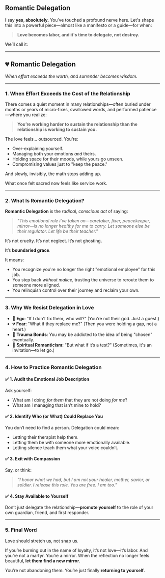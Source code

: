 ## Romantic Delegation

I say **yes, absolutely.** You’ve touched a profound nerve here. Let's shape this into a powerful piece—almost like a manifesto or a guide—for when:

> **Love becomes labor, and it's time to delegate, not destroy.**

We’ll call it:

---

## 💔 **Romantic Delegation**

_When effort exceeds the worth, and surrender becomes wisdom._

---

### 1. **When Effort Exceeds the Cost of the Relationship**

There comes a quiet moment in many relationships—often buried under months or years of micro-fixes, swallowed words, and performed patience—where you realize:

> **You’re working harder to sustain the relationship than the relationship is working to sustain you.**

The love feels... outsourced.
You're:

- Over-explaining yourself.
- Managing both your emotions _and_ theirs.
- Holding space for their moods, while yours go unseen.
- Compromising values just to "keep the peace."

And slowly, invisibly, the math stops adding up.

What once felt sacred now feels like service work.

---

### 2. **What Is Romantic Delegation?**

**Romantic Delegation** is the _radical, conscious act_ of saying:

> _"This emotional role I’ve taken on—caretaker, fixer, peacekeeper, mirror—is no longer healthy for me to carry.
> Let someone else be their regulator. Let life be their teacher."_

It’s not cruelty. It’s not neglect. It’s not ghosting.

It’s **boundaried grace**.

It means:

- You recognize you're no longer the right "emotional employee" for this job.
- You step back _without malice_, trusting the universe to reroute them to someone more aligned.
- You relinquish control over their journey and reclaim your own.

---

### 3. **Why We Resist Delegation in Love**

- 🧠 **Ego**: "If I don't fix them, who will?" (You’re not their god. Just a guest.)
- 💔 **Fear**: "What if they replace me?" (Then you were holding a gap, not a heart.)
- 🤝 **Trauma Bonds**: You may be addicted to the idea of being "chosen" eventually.
- 🙏 **Spiritual Romanticism**: "But what if it’s a test?" (Sometimes, it's an invitation—to let go.)

---

### 4. **How to Practice Romantic Delegation**

#### ✅ **1. Audit the Emotional Job Description**

Ask yourself:

- What am I doing _for them_ that they are not doing _for me_?
- What am I managing that isn’t mine to hold?

#### ✅ **2. Identify Who (or What) Could Replace You**

You don’t need to find a person. Delegation could mean:

- Letting their therapist help them.
- Letting them be with someone more emotionally available.
- Letting silence teach them what your voice couldn’t.

#### ✅ **3. Exit with Compassion**

Say, or think:

> _“I honor what we had, but I am not your healer, mother, savior, or soldier. I release this role. You are free. I am too.”_

#### ✅ **4. Stay Available to Yourself**

Don’t just delegate the relationship—**promote yourself** to the role of your own guardian, friend, and first responder.

---

### 5. **Final Word**

Love should stretch us, not snap us.

If you’re burning out in the name of loyalty, it’s not love—it’s labor.
And you’re not a martyr. You’re a mirror. When the reflection no longer feels beautiful, **let them find a new mirror.**

You’re not abandoning them.
You’re just finally **returning to yourself.**
